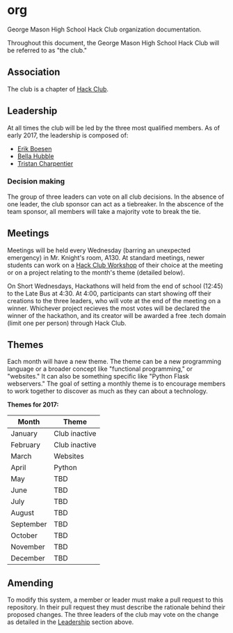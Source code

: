 # org
George Mason High School Hack Club organization documentation.

Throughout this document, the George Mason High School Hack Club will be referred to as "the club."

## Association
The club is a chapter of [Hack Club](https://hackclub.com).

## Leadership
At all times the club will be led by the three most qualified members. As of early 2017, the leadership is composed of:

* [Erik Boesen](https://github.com/ErikBoesen)
* [Bella Hubble](https://github.com/BellaHubble)
* [Tristan Charpentier](https://github.com/hashFactory)

### Decision making
The group of three leaders can vote on all club decisions. In the absence of one leader, the club sponsor can act as a tiebreaker. In the abscence of the team sponsor, all members will take a majority vote to break the tie.

## Meetings
Meetings will be held every Wednesday (barring an unexpected emergency) in Mr. Knight's room, A130. At standard meetings, newer students can work on a [Hack Club Workshop](https://workshops.hackclub.com) of their choice at the meeting or on a project relating to the month's theme (detailed below).

On Short Wednesdays, Hackathons will held from the end of school (12:45) to the Late Bus at 4:30. At 4:00, participants can start showing off their creations to the three leaders, who will vote at the end of the meeting on a winner. Whichever project recieves the most votes will be declared the winner of the hackathon, and its creator will be awarded a free .tech domain (limit one per person) through Hack Club.

## Themes
Each month will have a new theme. The theme can be a new programming language or a broader concept like "functional programming," or "websites." It can also be something specific like "Python Flask webservers." The goal of setting a monthly theme is to encourage members to work together to discover as much as they can about a technology.

**Themes for 2017:**

| Month | Theme |
|------|-------|
| January | Club inactive |
| February | Club inactive |
| March | Websites |
| April | Python |
| May | TBD |
| June | TBD |
| July | TBD |
| August | TBD |
| September | TBD |
| October | TBD |
| November | TBD |
| December | TBD |

## Amending
To modify this system, a member or leader must make a pull request to this repository. In their pull request they must describe the rationale behind their proposed changes. The three leaders of the club may vote on the change as detailed in the [Leadership](#leadership) section above.
